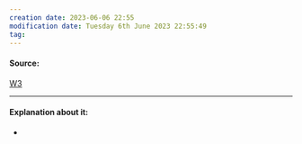 ```yaml
---
creation date: 2023-06-06 22:55
modification date: Tuesday 6th June 2023 22:55:49
tag: 
---
```


#### Source:
[W3](https://www.w3schools.com/css/css3_3dtransforms.asp)

--------------------------------------

#### Explanation about it:

* 
